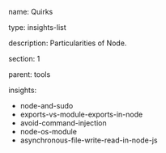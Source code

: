 name: Quirks

type: insights-list

description: Particularities of Node. 

section: 1

parent: tools

insights:
  - node-and-sudo
  - exports-vs-module-exports-in-node
  - avoid-command-injection
  - node-os-module
  - asynchronous-file-write-read-in-node-js
